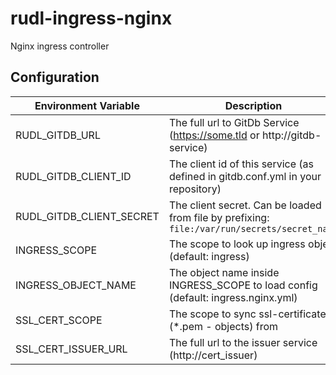 # rudl-ingress-nginx
Nginx ingress controller



## Configuration

| Environment Variable      | Description |
|---------------------------|-------------|
| RUDL_GITDB_URL            | The full url to GitDb Service (https://some.tld or http://gitdb-service) |
| RUDL_GITDB_CLIENT_ID      | The client id of this service (as defined in gitdb.conf.yml in your repository) |
| RUDL_GITDB_CLIENT_SECRET  | The client secret. Can be loaded from file by prefixing: `file:/var/run/secrets/secret_name` |
| INGRESS_SCOPE             | The scope to look up ingress object (default: ingress) |
| INGRESS_OBJECT_NAME       | The object name inside INGRESS_SCOPE to load config (default: ingress.nginx.yml) |
| SSL_CERT_SCOPE            | The scope to sync ssl-certificates (*.pem - objects) from                        |
| SSL_CERT_ISSUER_URL       | The full url to the issuer service (http://cert_issuer)     |




